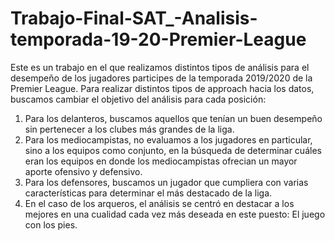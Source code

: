 # Trabajo-Final-SAT_-Analisis-temporada-19-20-Premier-League

Este es un trabajo en el que realizamos distintos tipos de análisis para el desempeño de los jugadores participes de la temporada 2019/2020 de la Premier League. 
Para realizar distintos tipos de approach hacia los datos, buscamos cambiar el objetivo del análisis para cada posición: 
1) Para los delanteros, buscamos aquellos que tenían un buen desempeño sin pertenecer a los clubes más grandes de la liga.
2) Para los mediocampistas, no evaluamos a los jugadores en particular, sino a los equipos como conjunto, en la búsqueda de determinar cuáles eran los equipos en donde los mediocampistas ofrecian un mayor aporte ofensivo y defensivo.
3) Para los defensores, buscamos un jugador que cumpliera con varias características para determinar el más destacado de la liga.
4) En el caso de los arqueros, el análisis se centró en destacar a los mejores en una cualidad cada vez más deseada en este puesto: El juego con los pies.

